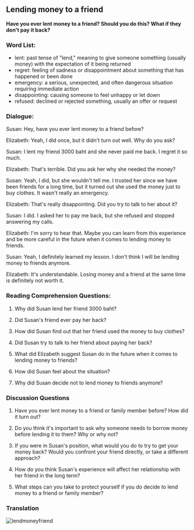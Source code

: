 ## Lending money to a friend

**Have you ever lent money to a friend? Should you do this? What if they don't pay it back?**

### Word List:

- lent: past tense of "lend," meaning to give someone something (usually money) with the expectation of it being returned
- regret: feeling of sadness or disappointment about something that has happened or been done
- emergency: a serious, unexpected, and often dangerous situation requiring immediate action
- disappointing: causing someone to feel unhappy or let down
- refused: declined or rejected something, usually an offer or request


### Dialogue: 

Susan: Hey, have you ever lent money to a friend before?

Elizabeth: Yeah, I did once, but it didn't turn out well. Why do you ask?

Susan: I lent my friend 3000 baht and she never paid me back. I regret it so much.

Elizabeth: That's terrible. Did you ask her why she needed the money?

Susan: Yeah, I did, but she wouldn't tell me. I trusted her since we have been friends for a long time, but it turned out she used the money just to buy clothes. It wasn't really an emergency. 

Elizabeth: That's really disappointing. Did you try to talk to her about it?

Susan: I did. I asked her to pay me back, but she refused and stopped answering my calls.

Elizabeth: I'm sorry to hear that. Maybe you can learn from this experience and be more careful in the future when it comes to lending money to friends.

Susan: Yeah, I definitely learned my lesson. I don't think I will be lending money to friends anymore.

Elizabeth: It's understandable. Losing money and a friend at the same time is definitely not worth it.

### Reading Comprehension Questions: 

1. Why did Susan lend her friend 3000 baht?

2. Did Susan's friend ever pay her back?

3. How did Susan find out that her friend used the money to buy clothes?

4. Did Susan try to talk to her friend about paying her back?

5. What did Elizabeth suggest Susan do in the future when it comes to lending money to friends?

6. How did Susan feel about the situation?

7. Why did Susan decide not to lend money to friends anymore?


### Discussion Questions

1. Have you ever lent money to a friend or family member before? How did it turn out?

2. Do you think it's important to ask why someone needs to borrow money before lending it to them? Why or why not?

3. If you were in Susan's position, what would you do to try to get your money back? Would you confront your friend directly, or take a different approach?

4. How do you think Susan's experience will affect her relationship with her friend in the long term?

5. What steps can you take to protect yourself if you do decide to lend money to a friend or family member?

### Translation

![lendmoneyfriend](https://user-images.githubusercontent.com/68504324/236616983-3aa7eeff-80c1-4543-95b9-3a928df460a3.jpg)



